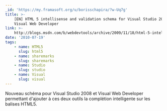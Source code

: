 ```yaml
---
_id: 'https://my.framasoft.org/u/borisschapira/?w-Uq7g'
title: >-
    [EN] HTML 5 intellisense and validation schema for Visual Studio 2008 and
    Visual Web Developer
link: >-
    http://blogs.msdn.com/b/webdevtools/archive/2009/11/18/html-5-intellisense-and-validation-schema-for-visual-studio-2008-and-visual-web-developer.aspx
date: '2010-07-19'
tags:
    - name: HTML5
      slug: html5
    - name: sharemarks
      slug: sharemarks
    - name: Studio
      slug: studio
    - name: Visual
      slug: visual
---
```


<div class="markdown"><p>Nouveau schéma pour Visual Studio 2008 et Visual Web Developer permettant d'ajouter à ces deux outils la complétion intelligente sur les balises HTML5.
</p></div>

